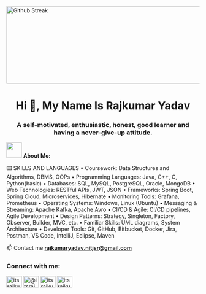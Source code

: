 <img height="202.4" width="1012" alt="Github Streak" src="https://media-fastly.hackerearth.com/media/hackathon/sept-circuits-21/images/3a04cef80f-September-Circuits.gif" data-canonical-src=" " style="max-width:100%;">

<h1 align="center">Hi 👋, My Name Is Rajkumar Yadav</h1>
<h3 align="center">A self-motivated, enthusiastic, honest, good learner and having a never-give-up attitude.</h3>

<img src="https://media.giphy.com/media/WUlplcMpOCEmTGBtBW/giphy.gif" width="40"> **About Me:**

⌨️ SKILLS AND LANGUAGES
 • Coursework: Data Structures and Algorithms, DBMS, OOPs
 • Programming Languages: Java, C++, C, Python(basic)
 • Databases: SQL, MySQL, PostgreSQL, Oracle, MongoDB
 • Web Technologies: RESTful APIs, JWT, JSON
 • Frameworks: Spring Boot, Spring Cloud, Microservices, Hibernate
 • Monitoring Tools: Grafana, Prometheus
 • Operating Systems: Windows, Linux (Ubuntu)
 • Messaging & Streaming: Apache Kafka, Apache Avro
 • CI/CD & Agile: CI/CD pipelines, Agile Development
 • Design Patterns: Strategy, Singleton, Factory, Observer, Builder, MVC, etc.
 • Familiar Skills: UML diagrams, System Architecture
 • Developer Tools: Git, GitHub, Bitbucket, Docker, Jira, Postman, VS Code, IntelliJ, Eclipse, Maven

📫 Contact me **rajkumaryadav.nitjsr@gmail.com**
<h3 align="left">Connect with me:</h3>
<p align="left">
<a href="https://linkedin.com/in/itsrajkumar" target="blank"><img align="center" src="https://raw.githubusercontent.com/rahuldkjain/github-profile-readme-generator/master/src/images/icons/Social/linked-in-alt.svg" alt="itsrajkumar" height="30" width="40" /></a>
<a href="https://www.hackerrank.com/itsrajkumar" target="blank"><img align="center" src="https://raw.githubusercontent.com/rahuldkjain/github-profile-readme-generator/master/src/images/icons/Social/hackerrank.svg" alt="@itsrajkumar" height="30" width="40" /></a>
<a href="https://www.leetcode.com/itsrajkumar" target="blank"><img align="center" src="https://raw.githubusercontent.com/rahuldkjain/github-profile-readme-generator/master/src/images/icons/Social/leet-code.svg" alt="itsrajkumar" height="30" width="40" /></a>
<a href="https://auth.geeksforgeeks.org/user/itsrajkumar" target="blank"><img align="center" src="https://raw.githubusercontent.com/rahuldkjain/github-profile-readme-generator/master/src/images/icons/Social/geeks-for-geeks.svg" alt="itsrajkumar" height="30" width="40" /></a>
</p>
